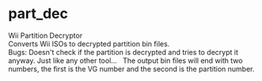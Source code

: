 # part_dec
Wii Partition Decryptor  
Converts Wii ISOs to decrypted partition bin files.    
Bugs:
Doesn't check if the partition is decrypted and tries to decrypt it anyway. Just like any other tool...    
The output bin files will end with two numbers, the first is the VG number and the second is the partition number.
